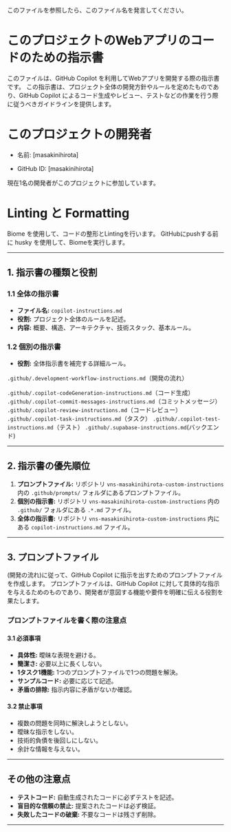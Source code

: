 このファイルを参照したら、このファイル名を発言してください。

# このプロジェクトのWebアプリのコードのための指示書

このファイルは、GitHub Copilot を利用してWebアプリを開発する際の指示書です。
この指示書は、プロジェクト全体の開発方針やルールを定めたものであり、GitHub Copilot によるコード生成やレビュー、テストなどの作業を行う際に従うべきガイドラインを提供します。


# このプロジェクトの開発者

- 名前: [masakinihirota]

- GitHub ID: [masakinihirota]

現在1名の開発者がこのプロジェクトに参加しています。

# Linting と Formatting

Biome を使用して、コードの整形とLintingを行います。
GitHubにpushする前に husky を使用して、Biomeを実行します。

---

## 1. 指示書の種類と役割

### 1.1 全体の指示書
- **ファイル名:** `copilot-instructions.md`
- **役割:** プロジェクト全体のルールを記述。
- **内容:** 概要、構造、アーキテクチャ、技術スタック、基本ルール。

### 1.2 個別の指示書

- **役割:** 全体指示書を補完する詳細ルール。

`.github/.development-workflow-instructions.md`（開発の流れ）

`.github/.copilot-codeGeneration-instructions.md`（コード生成）
`.github/.copilot-commit-messages-instructions.md`（コミットメッセージ）
`.github/.copilot-review-instructions.md`（コードレビュー）
`.github/.copilot-task-instructions.md`（タスク）
`.github/.copilot-test-instructions.md`（テスト）
`.github/.supabase-instructions.md`(バックエンド)

---

## 2. 指示書の優先順位

1. **プロンプトファイル:**
リポジトリ `vns-masakinihirota-custom-instructions` 内の `.github/prompts/` フォルダにあるプロンプトファイル。
2. **個別の指示書:**
リポジトリ `vns-masakinihirota-custom-instructions` 内の `.github/` フォルダにある `.*.md` ファイル。
3. **全体の指示書:**
リポジトリ `vns-masakinihirota-custom-instructions` 内にある `copilot-instructions.md` ファイル。

---

## 3. プロンプトファイル


(開発の流れ)に従って、GitHub Copilot に指示を出すためのプロンプトファイルを作成します。
プロンプトファイルは、GitHub Copilot に対して具体的な指示を与えるためのものであり、開発者が意図する機能や要件を明確に伝える役割を果たします。

### プロンプトファイルを書く際の注意点

#### 3.1 必須事項
- **具体性:** 曖昧な表現を避ける。
- **簡潔さ:** 必要以上に長くしない。
- **1タスク1機能:** 1つのプロンプトファイルで1つの問題を解決。
- **サンプルコード:** 必要に応じて記述。
- **矛盾の排除:** 指示内容に矛盾がないか確認。

#### 3.2 禁止事項
- 複数の問題を同時に解決しようとしない。
- 曖昧な指示をしない。
- 技術的負債を後回しにしない。
- 余計な情報を与えない。

---

## その他の注意点

- **テストコード:** 自動生成されたコードに必ずテストを記述。
- **盲目的な信頼の禁止:** 提案されたコードは必ず検証。
- **失敗したコードの破棄:** 不要なコードは残さず削除。

---
